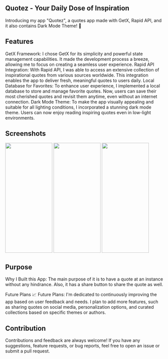 ## Quotez - Your Daily Dose of Inspiration

   Introducing my app "Quotez", a quotes app made with GetX, Rapid API, and it also contains Dark Mode Theme! 🌙

## Features
  GetX Framework: I chose GetX for its simplicity and powerful state management capabilities. 
  It made the development process a breeze, allowing me to focus on creating a seamless user experience.
  Rapid API Integration: With Rapid API, I was able to access an extensive collection of inspirational quotes from various sources worldwide. 
  This integration enables the app to deliver fresh, meaningful quotes to users daily.
  Local Database for Favorites: To enhance user experience, I implemented a local database to store and manage favorite quotes. 
  Now, users can save their most cherished quotes and revisit them anytime, even without an internet connection.
  Dark Mode Theme: To make the app visually appealing and suitable for all lighting conditions, I incorporated a stunning dark mode theme. 
  Users can now enjoy reading inspiring quotes even in low-light environments.

## Screenshots
   <img src ="https://github.com/user-attachments/assets/87d3ac3e-d55c-4700-9759-9f32c2ef5916" width="150" height="350">
   <img src ="https://github.com/user-attachments/assets/d00d1b4a-f96a-4403-a603-7096a6cc29c5" width="150" height="350">
   <img src ="https://github.com/user-attachments/assets/13f208ac-17bb-4453-8e82-94a769dd7f8f" width="150" height="350">
   
## Purpose
  Why I Built this App:
  The main purpose of it is to have a quote at an instance without any hindrance. 
  Also, it has a share button to share the quote as well.

Future Plans
📈 Future Plans:
I'm dedicated to continuously improving the app based on user feedback and needs. 
I plan to add more features, such as sharing quotes on social media, personalization options, 
and curated collections based on specific themes or authors.

## Contribution
Contributions and feedback are always welcome! If you have any suggestions, feature requests, or bug reports, feel free to open an issue or submit a pull request.
